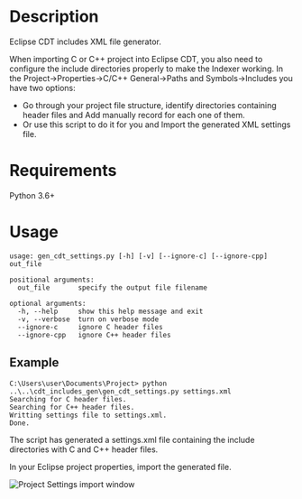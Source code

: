 # Description
Eclipse CDT includes XML file generator.

When importing C or C++ project into Eclipse CDT, you also need to configure the include directories properly to make the Indexer working.
In the Project->Properties->C/C++ General->Paths and Symbols->Includes you have two options:
* Go through your project file structure, identify directories containing header files and Add manually record for each one of them.
* Or use this script to do it for you and Import the generated XML settings file.

# Requirements
Python 3.6+

# Usage
    usage: gen_cdt_settings.py [-h] [-v] [--ignore-c] [--ignore-cpp] out_file

    positional arguments:
      out_file       specify the output file filename

    optional arguments:
      -h, --help     show this help message and exit
      -v, --verbose  turn on verbose mode
      --ignore-c     ignore C header files
      --ignore-cpp   ignore C++ header files
      
## Example

    C:\Users\user\Documents\Project> python ..\..\cdt_includes_gen\gen_cdt_settings.py settings.xml
    Searching for C header files.
    Searching for C++ header files.
    Writting settings file to settings.xml.
    Done.

The script has generated a settings.xml file containing the include directories with C and C++ header files.

In your Eclipse project properties, import the generated file.

![Project Settings import window](doc/includes_settings.png)
   

